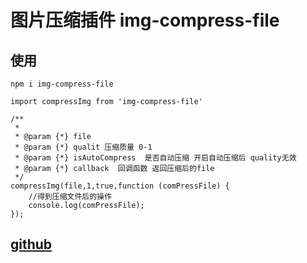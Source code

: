 # 图片压缩插件 img-compress-file
## 使用
```
npm i img-compress-file
```

```
import compressImg from 'img-compress-file'

/**
 * 
 * @param {*} file 
 * @param {*} qualit 压缩质量 0-1
 * @param {*} isAutoCompress  是否自动压缩 开启自动压缩后 quality无效
 * @param {*} callback  回调函数 返回压缩后的file
 */
compressImg(file,1,true,function (comPressFile) {
    //得到压缩文件后的操作
    console.log(comPressFile);
});

```

## [github](https://github.com/LoveEocding/img-compress.git)
  
